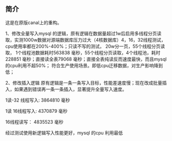
## 简介

这是在原版canal上的重构。

1、修改全量写入mysql 的逻辑，原有逻辑在数据量超过1w后启用多线程分页读取，实测1000w数据对源端数据库压力过大（4核数据库）4，16，32线程测试，cpu使用率都在200%-400%；只读不写的测试， 20w分一页，55个线程分页读取， 1个线程池数据耗时563838 毫秒，55个线程分页读取，4个线程池，耗时228851 毫秒；直接读全表79068 毫秒；直接全表纯读反而速度最快，而且mysql的cpu利用不超50%； 符合生产使用场景。即低cpu迁移数据，对生产影响降到低；

2、修改插入逻辑 原有逻辑是一条一条写入目标，性能差速度慢；现在改成批量插入，如果遇到错误再一条一条插入，显著提升全量写入速度。



1读-32 线程写入: 3864810 毫秒

1读 16线程写入: 4370879 毫秒

16线程读写： 4835523 毫秒

经过测试使用新逻辑写入性能更好，mysql 的cpu 利用最低
